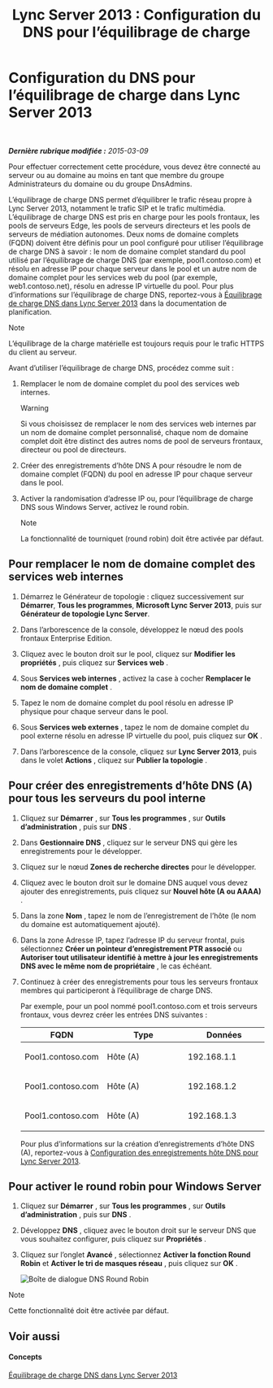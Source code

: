 ﻿---
title: 'Lync Server 2013 : Configuration du DNS pour l’équilibrage de charge'
TOCTitle: Configuration du DNS pour l’équilibrage de charge
ms:assetid: 1b2e8414-8676-4872-8ecf-ea07196f74de
ms:mtpsurl: https://technet.microsoft.com/fr-fr/library/Gg398251(v=OCS.15)
ms:contentKeyID: 49296422
ms.date: 05/20/2016
mtps_version: v=OCS.15
ms.translationtype: HT
---

# Configuration du DNS pour l’équilibrage de charge dans Lync Server 2013

 

_**Dernière rubrique modifiée :** 2015-03-09_

Pour effectuer correctement cette procédure, vous devez être connecté au serveur ou au domaine au moins en tant que membre du groupe Administrateurs du domaine ou du groupe DnsAdmins.

L’équilibrage de charge DNS permet d’équilibrer le trafic réseau propre à Lync Server 2013, notamment le trafic SIP et le trafic multimédia. L’équilibrage de charge DNS est pris en charge pour les pools frontaux, les pools de serveurs Edge, les pools de serveurs directeurs et les pools de serveurs de médiation autonomes. Deux noms de domaine complets (FQDN) doivent être définis pour un pool configuré pour utiliser l’équilibrage de charge DNS à savoir : le nom de domaine complet standard du pool utilisé par l’équilibrage de charge DNS (par exemple, pool1.contoso.com) et résolu en adresse IP pour chaque serveur dans le pool et un autre nom de domaine complet pour les services web du pool (par exemple, web1.contoso.net), résolu en adresse IP virtuelle du pool. Pour plus d’informations sur l’équilibrage de charge DNS, reportez-vous à [Équilibrage de charge DNS dans Lync Server 2013](lync-server-2013-dns-load-balancing.md) dans la documentation de planification.

> [!note]  
> L’équilibrage de la charge matérielle est toujours requis pour le trafic HTTPS du client au serveur.

Avant d’utiliser l’équilibrage de charge DNS, procédez comme suit :

1.  Remplacer le nom de domaine complet du pool des services web internes.
    
    > [!warning]  
    > Si vous choisissez de remplacer le nom des services web internes par un nom de domaine complet personnalisé, chaque nom de domaine complet doit être distinct des autres noms de pool de serveurs frontaux, directeur ou pool de directeurs.

2.  Créer des enregistrements d’hôte DNS A pour résoudre le nom de domaine complet (FQDN) du pool en adresse IP pour chaque serveur dans le pool.

3.  Activer la randomisation d’adresse IP ou, pour l’équilibrage de charge DNS sous Windows Server, activez le round robin.
    
    > [!note]  
    > La fonctionnalité de tourniquet (round robin) doit être activée par défaut.

## Pour remplacer le nom de domaine complet des services web internes

1.  Démarrez le Générateur de topologie : cliquez successivement sur **Démarrer**, **Tous les programmes**, **Microsoft Lync Server 2013**, puis sur **Générateur de topologie Lync Server**.

2.  Dans l’arborescence de la console, développez le nœud des pools frontaux Enterprise Edition.

3.  Cliquez avec le bouton droit sur le pool, cliquez sur **Modifier les propriétés** , puis cliquez sur **Services web** .

4.  Sous **Services web internes** , activez la case à cocher **Remplacer le nom de domaine complet** .

5.  Tapez le nom de domaine complet du pool résolu en adresse IP physique pour chaque serveur dans le pool.

6.  Sous **Services web externes** , tapez le nom de domaine complet du pool externe résolu en adresse IP virtuelle du pool, puis cliquez sur **OK** .

7.  Dans l’arborescence de la console, cliquez sur **Lync Server 2013**, puis dans le volet **Actions** , cliquez sur **Publier la topologie** .

## Pour créer des enregistrements d’hôte DNS (A) pour tous les serveurs du pool interne

1.  Cliquez sur **Démarrer** , sur **Tous les programmes** , sur **Outils d’administration** , puis sur **DNS** .

2.  Dans **Gestionnaire DNS** , cliquez sur le serveur DNS qui gère les enregistrements pour le développer.

3.  Cliquez sur le nœud **Zones de recherche directes** pour le développer.

4.  Cliquez avec le bouton droit sur le domaine DNS auquel vous devez ajouter des enregistrements, puis cliquez sur **Nouvel hôte (A ou AAAA)** .

5.  Dans la zone **Nom** , tapez le nom de l’enregistrement de l’hôte (le nom du domaine est automatiquement ajouté).

6.  Dans la zone Adresse IP, tapez l’adresse IP du serveur frontal, puis sélectionnez **Créer un pointeur d’enregistrement PTR associé** ou **Autoriser tout utilisateur identifié à mettre à jour les enregistrements DNS avec le même nom de propriétaire** , le cas échéant.

7.  Continuez à créer des enregistrements pour tous les serveurs frontaux membres qui participeront à l’équilibrage de charge DNS.
    
    Par exemple, pour un pool nommé pool1.contoso.com et trois serveurs frontaux, vous devrez créer les entrées DNS suivantes :
    
    
    <table>
    <colgroup>
    <col style="width: 33%" />
    <col style="width: 33%" />
    <col style="width: 33%" />
    </colgroup>
    <thead>
    <tr class="header">
    <th>FQDN</th>
    <th>Type</th>
    <th>Données</th>
    </tr>
    </thead>
    <tbody>
    <tr class="odd">
    <td><p>Pool1.contoso.com</p></td>
    <td><p>Hôte (A)</p></td>
    <td><p>192.168.1.1</p></td>
    </tr>
    <tr class="even">
    <td><p>Pool1.contoso.com</p></td>
    <td><p>Hôte (A)</p></td>
    <td><p>192.168.1.2</p></td>
    </tr>
    <tr class="odd">
    <td><p>Pool1.contoso.com</p></td>
    <td><p>Hôte (A)</p></td>
    <td><p>192.168.1.3</p></td>
    </tr>
    </tbody>
    </table>
    
    Pour plus d’informations sur la création d’enregistrements d’hôte DNS (A), reportez-vous à [Configuration des enregistrements hôte DNS pour Lync Server 2013](lync-server-2013-configure-dns-host-records.md).

## Pour activer le round robin pour Windows Server

1.  Cliquez sur **Démarrer** , sur **Tous les programmes** , sur **Outils d’administration** , puis sur **DNS** .

2.  Développez **DNS** , cliquez avec le bouton droit sur le serveur DNS que vous souhaitez configurer, puis cliquez sur **Propriétés** .

3.  Cliquez sur l’onglet **Avancé** , sélectionnez **Activer la fonction Round Robin** et **Activer le tri de masques réseau** , puis cliquez sur **OK** .
    
    ![Boîte de dialogue DNS Round Robin](images/Gg398251.e7bf6125-8d78-4460-8401-0a8e7e21d305(OCS.15).jpg "Boîte de dialogue DNS Round Robin")

> [!note]  
> Cette fonctionnalité doit être activée par défaut.

## Voir aussi

#### Concepts

[Équilibrage de charge DNS dans Lync Server 2013](lync-server-2013-dns-load-balancing.md)

